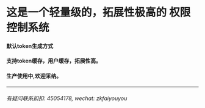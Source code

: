 # 这是一个轻量级的，拓展性极高的 权限控制系统
#### 默认token生成方式
#### 支持token缓存，用户缓存，拓展性高。
#### 生产使用中,欢迎采纳。
---
###### 有疑问联系扣扣: 45054178, wechat: zkfaiyouyou